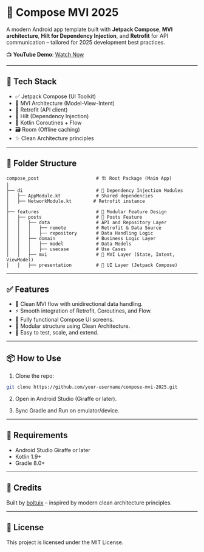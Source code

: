 # 🚀 Compose MVI 2025

A modern Android app template built with **Jetpack Compose**, **MVI architecture**, **Hilt for Dependency Injection**, and **Retrofit** for API communication – tailored for 2025 development best practices.

📺 **YouTube Demo**: [Watch Now](https://youtu.be/rUnXeJ7zC1w)

---

## 🧱 Tech Stack

- ✅ Jetpack Compose (UI Toolkit)
- 🧠 MVI Architecture (Model-View-Intent)
- 📡 Retrofit (API client)
- 💉 Hilt (Dependency Injection)
- 🔄 Kotlin Coroutines + Flow
- 🗃 Room (Offline caching)
- ✨ Clean Architecture principles

---

## 📂 Folder Structure

```
compose_post                     # 🏗️ Root Package (Main App)
│
├── di                           # 💉 Dependency Injection Modules
│   ├── AppModule.kt             # Shared dependencies
│   ├── NetworkModule.kt        # Retrofit instance
│
├── features                     # 🚀 Modular Feature Design
│   ├── posts                    # 📝 Posts Feature
│   │   ├── data                 # API and Repository Layer
│   │   │   ├── remote           # Retrofit & Data Source
│   │   │   ├── repository       # Data Handling Logic
│   │   ├── domain               # Business Logic Layer
│   │   │   ├── model            # Data Models
│   │   │   ├── usecase          # Use Cases
│   │   ├── mvi                  # 🧠 MVI Layer (State, Intent, ViewModel)
│   │   ├── presentation         # 🎨 UI Layer (Jetpack Compose)
```

---

## ✅ Features

- 🔄 Clean MVI flow with unidirectional data handling.
- ⚡ Smooth integration of Retrofit, Coroutines, and Flow.
- 📱 Fully functional Compose UI screens.
- 🔧 Modular structure using Clean Architecture.
- 🧪 Easy to test, scale, and extend.

---

## 📦 How to Use

1. Clone the repo:
```bash
git clone https://github.com/your-username/compose-mvi-2025.git
```

2. Open in Android Studio (Giraffe or later).

3. Sync Gradle and Run on emulator/device.

---

## 📌 Requirements

- Android Studio Giraffe or later
- Kotlin 1.9+
- Gradle 8.0+

---

## 🙌 Credits

Built by [boltuix](mailto:boltuix@gmail.com) – inspired by modern clean architecture principles.

---

## 📢 License

This project is licensed under the MIT License.
